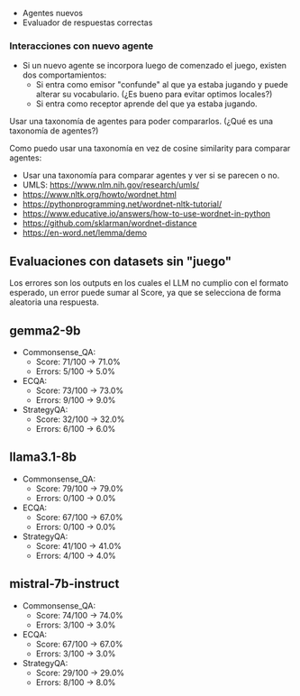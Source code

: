 - Agentes nuevos
- Evaluador de respuestas correctas

### Interacciones con nuevo agente

- Si un nuevo agente se incorpora luego de comenzado el juego, existen dos comportamientos:
  - Si entra como emisor "confunde" al que ya estaba jugando y puede alterar su vocabulario. (¿Es bueno para evitar optimos locales?)
  - Si entra como receptor aprende del que ya estaba jugando.

Usar una taxonomía de agentes para poder compararlos. (¿Qué es una taxonomía de agentes?)

Como puedo usar una taxonomía en vez de cosine similarity para comparar agentes:

- Usar una taxonomía para comparar agentes y ver si se parecen o no.
- UMLS: https://www.nlm.nih.gov/research/umls/
- https://www.nltk.org/howto/wordnet.html
- https://pythonprogramming.net/wordnet-nltk-tutorial/
- https://www.educative.io/answers/how-to-use-wordnet-in-python
- https://github.com/sklarman/wordnet-distance
- https://en-word.net/lemma/demo


## Evaluaciones con datasets sin "juego"

Los errores son los outputs en los cuales el LLM no cumplio con el formato esperado, un error puede sumar al Score, ya que se selecciona de forma aleatoria una respuesta.

## gemma2-9b

- Commonsense_QA: 
    - Score: 71/100 -> 71.0%
    - Errors: 5/100 -> 5.0%
- ECQA:
    - Score: 73/100 -> 73.0%
    - Errors: 9/100 -> 9.0%
- StrategyQA:
    - Score: 32/100 -> 32.0%
    - Errors: 6/100 -> 6.0%

## llama3.1-8b

- Commonsense_QA:
    - Score: 79/100 -> 79.0%
    - Errors: 0/100 -> 0.0%
- ECQA:
    - Score: 67/100 -> 67.0%
    - Errors: 0/100 -> 0.0%
- StrategyQA:
    - Score: 41/100 -> 41.0%
    - Errors: 4/100 -> 4.0%
## mistral-7b-instruct

- Commonsense_QA:
    - Score: 74/100 -> 74.0%
    - Errors: 3/100 -> 3.0%
- ECQA:
    - Score: 67/100 -> 67.0%
    - Errors: 3/100 -> 3.0%
- StrategyQA:
    - Score: 29/100 -> 29.0%
    - Errors: 8/100 -> 8.0%